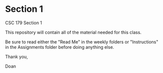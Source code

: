 # Section 1
CSC 179 Section 1

This repository will contain all of the material needed for this class.

Be sure to read either the "Read Me" in the weekly folders or "Instructions" in the Assignments folder before doing anything else.

Thank you,

Doan
